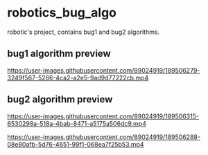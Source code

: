 # robotics_bug_algo
robotic's project, contains bug1 and bug2 algorithms.



## bug1 algorithm preview
https://user-images.githubusercontent.com/89024919/189506279-3249f567-5266-4ca2-a2e5-9ad9d77222cb.mp4

## bug2 algorithm preview
https://user-images.githubusercontent.com/89024919/189506315-6530298a-518a-4bab-8471-a5175a506dc9.mp4

https://user-images.githubusercontent.com/89024919/189506288-08e80afb-5d76-4651-99f1-068ea7f25b53.mp4

